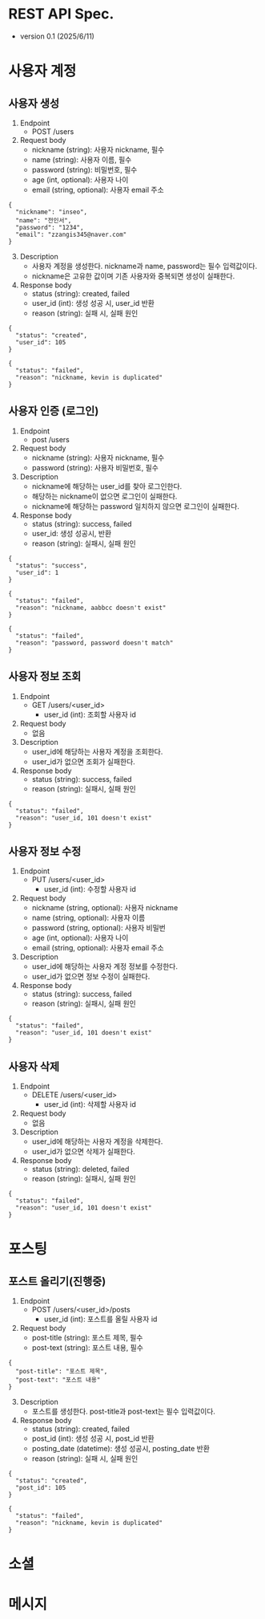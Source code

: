 # REST API Spec.
- version 0.1 (2025/6/11)
# 사용자 계정
## 사용자 생성
1. Endpoint
   - POST /users
2. Request body 
   - nickname (string): 사용자 nickname, 필수
   - name (string): 사용자 이름, 필수
   - password (string): 비밀번호, 필수
   - age (int, optional): 사용자 나이
   - email (string, optional): 사용자 email 주소
~~~
{
  "nickname": "inseo",
  "name": "전인서",
  "password": "1234",
  "email": "zzangis345@naver.com"
}
~~~
3. Description
   - 사용자 계정을 생성한다. nickname과 name, password는 필수 입력값이다.
   - nickname은 고유한 값이며 기존 사용자와 중복되면 생성이 실패한다.
4. Response body
   - status (string): created, failed
   - user_id (int): 생성 성공 시, user_id 반환
   - reason (string): 실패 시, 실패 원인
~~~
{
  "status": "created",
  "user_id": 105
}

{
  "status": "failed",
  "reason": "nickname, kevin is duplicated"
}
~~~
## 사용자 인증 (로그인)
1. Endpoint
   - post /users
2. Request body 
   - nickname (string): 사용자 nickname, 필수
   - password (string): 사용자 비밀번호, 필수
3. Description
   - nickname에 해당하는 user_id를 찾아 로그인한다.
   - 해당하는 nickname이 없으면 로그인이 실패한다.
   - nickname에 해당하는 password 일치하지 않으면 로그인이 실패한다.
4. Response body
   - status (string): success, failed
   - user_id: 생성 성공시, 반환
   - reason (string): 실패시, 실패 원인
~~~
{
  "status": "success",
  "user_id": 1
}
~~~
~~~
{
  "status": "failed",
  "reason": "nickname, aabbcc doesn't exist"
}
~~~
~~~
{
  "status": "failed",
  "reason": "password, password doesn't match"
}
~~~
## 사용자 정보 조회
1. Endpoint
   - GET /users/<user_id>
     - user_id (int): 조회할 사용자 id
2. Request body 
   - 없음
3. Description
   - user_id에 해당하는 사용자 계정을 조회한다.
   - user_id가 없으면 조회가 실패한다.
4. Response body
   - status (string): success, failed
   - reason (string): 실패시, 실패 원인
~~~
{
  "status": "failed",
  "reason": "user_id, 101 doesn't exist"
}
~~~
## 사용자 정보 수정
1. Endpoint
   - PUT /users/<user_id>
     - user_id (int): 수정할 사용자 id
2. Request body
   - nickname (string, optional): 사용자 nickname
   - name (string, optional): 사용자 이름
   - password (string, optional): 사용자 비밀번
   - age (int, optional): 사용자 나이
   - email (string, optional): 사용자 email 주소
3. Description
   - user_id에 해당하는 사용자 계정 정보를 수정한다.
   - user_id가 없으면 정보 수정이 실패한다.
4. Response body
   - status (string): success, failed
   - reason (string): 실패시, 실패 원인
~~~
{
  "status": "failed",
  "reason": "user_id, 101 doesn't exist"
}
~~~
## 사용자 삭제
1. Endpoint
   - DELETE /users/<user_id>
     - user_id (int): 삭제할 사용자 id
2. Request body 
   - 없음
3. Description
   - user_id에 해당하는 사용자 계정을 삭제한다.
   - user_id가 없으면 삭제가 실패한다.
4. Response body
   - status (string): deleted, failed
   - reason (string): 실패시, 실패 원인
~~~
{
  "status": "failed",
  "reason": "user_id, 101 doesn't exist"
}
~~~

# 포스팅
## 포스트 올리기(진행중)
1. Endpoint
   - POST /users/<user_id>/posts
     - user_id (int): 포스트를 올릴 사용자 id
2. Request body 
   - post-title (string): 포스트 제목, 필수
   - post-text (string): 포스트 내용, 필수
~~~
{
  "post-title": "포스트 제목",
  "post-text": "포스트 내용"
}
~~~
3. Description
   - 포스트를 생성한다. post-title과 post-text는 필수 입력값이다.
4. Response body
   - status (string): created, failed
   - post_id (int): 생성 성공 시, post_id 반환
   - posting_date (datetime): 생성 성공시, posting_date 반환
   - reason (string): 실패 시, 실패 원인
~~~
{
  "status": "created",
  "post_id": 105
}

{
  "status": "failed",
  "reason": "nickname, kevin is duplicated"
}
~~~
# 소셜
# 메시지
